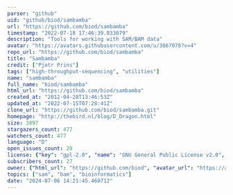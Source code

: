 ```yaml
---
parser: "github"
uid: "github/biod/sambamba"
url: "https://github.com/biod/sambamba"
timestamp: "2022-07-18 17:46:39.833079"
description: "Tools for working with SAM/BAM data"
avatar: "https://avatars.githubusercontent.com/u/3667078?v=4"
repo_url: "https://github.com/biod/sambamba"
title: "Sambamba"
credit: ["Pjotr Prins"]
tags: ["high-throughput-sequencing", "utilities"]
name: "sambamba"
full_name: "biod/sambamba"
html_url: "https://github.com/biod/sambamba"
created_at: "2012-04-28T13:46:53Z"
updated_at: "2022-07-15T07:28:41Z"
clone_url: "https://github.com/biod/sambamba.git"
homepage: "http://thebird.nl/blog/D_Dragon.html"
size: 3897
stargazers_count: 477
watchers_count: 477
language: "D"
open_issues_count: 20
license: {"key": "gpl-2.0", "name": "GNU General Public License v2.0", "spdx_id": "GPL-2.0", "url": "https://api.github.com/licenses/gpl-2.0", "node_id": "MDc6TGljZW5zZTg="}
subscribers_count: 27
owner: {"html_url": "https://github.com/biod", "avatar_url": "https://avatars.githubusercontent.com/u/3667078?v=4", "login": "biod", "type": "Organization"}
topics: ["sam", "bam", "bioinformatics"]
date: "2024-07-06 14:21:45.460712"
---
```

